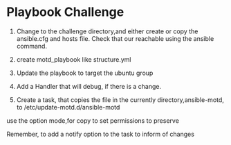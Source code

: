 # Playbook Challenge

1. Change to the challenge directory,and either create or copy the ansible.cfg and hosts file. Check that our reachable using the ansible command.

2. create motd_playbook like structure.yml

3. Update the playbook to target the ubuntu group

4. Add a Handler that will debug, if there is a change.

5. Create a task, that copies the file in the currently directory,ansible-motd, to /etc/update-motd.d/ansible-motd

use the option mode,for copy to set permissions to preserve

Remember, to add a notify option to the task to inform of changes

